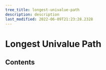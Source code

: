 ```yaml
---
tree_title: longest-univalue-path
description: description
last_modified: 2022-06-09T21:23:28.2328
---
```


# Longest Univalue Path

## Contents
